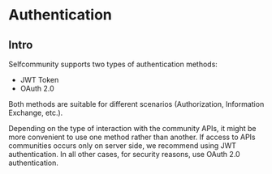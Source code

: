 <h1 id="selfcommunity-api-authentication">Authentication</h1>

## Intro

<a id="selfcommunity-api-authentication-intro"></a>

Selfcommunity supports two types of authentication methods:

* JWT Token
* OAuth 2.0

Both methods are suitable for different scenarios (Authorization, Information Exchange, etc.).

Depending on the type of interaction with the community APIs, it might be more convenient to use one method rather than another. 
If access to APIs communities occurs only on server side, we recommend using JWT authentication. 
In all other cases, for security reasons, use OAuth 2.0 authentication.
